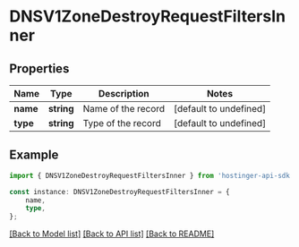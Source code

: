 # DNSV1ZoneDestroyRequestFiltersInner


## Properties

Name | Type | Description | Notes
------------ | ------------- | ------------- | -------------
**name** | **string** | Name of the record | [default to undefined]
**type** | **string** | Type of the record | [default to undefined]

## Example

```typescript
import { DNSV1ZoneDestroyRequestFiltersInner } from 'hostinger-api-sdk';

const instance: DNSV1ZoneDestroyRequestFiltersInner = {
    name,
    type,
};
```

[[Back to Model list]](../README.md#documentation-for-models) [[Back to API list]](../README.md#documentation-for-api-endpoints) [[Back to README]](../README.md)
